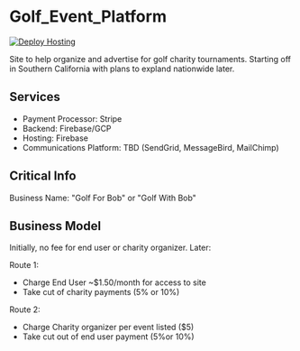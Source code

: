 # Golf_Event_Platform
[![Deploy Hosting](https://github.com/rajanphadnis/Golf_Event_Platform/actions/workflows/main.yml/badge.svg?branch=main)](https://github.com/rajanphadnis/Golf_Event_Platform/actions/workflows/main.yml)

Site to help organize and advertise for golf charity tournaments. Starting off in Southern California with plans to expland nationwide later.

## Services
- Payment Processor: Stripe
- Backend: Firebase/GCP
- Hosting: Firebase
- Communications Platform: TBD (SendGrid, MessageBird, MailChimp)


## Critical Info
Business Name: "Golf For Bob" or "Golf With Bob"

## Business Model

Initially, no fee for end user or charity organizer. Later:

Route 1:
- Charge End User ~$1.50/month for access to site
- Take cut of charity payments (5% or 10%)

Route 2:
- Charge Charity organizer per event listed ($5)
- Take cut out of end user payment (5%or 10%)